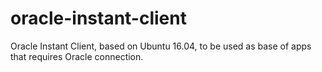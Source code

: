 # oracle-instant-client
Oracle Instant Client, based on Ubuntu 16.04, to be used as base of apps that requires Oracle connection.
